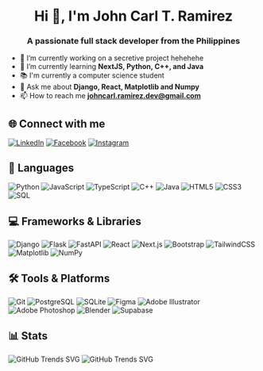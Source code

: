 <h1 align="center">Hi 👋, I'm John Carl T. Ramirez</h1>
<h3 align="center">A passionate full stack developer from the Philippines</h3>

- 🔭 I’m currently working on a secretive project hehehehe
- 🌱 I’m currently learning **NextJS, Python, C++, and Java**
- 📚 I'm currently a computer science student
- 💬 Ask me about **Django, React, Matplotlib and Numpy**
- 📫 How to reach me **johncarl.ramirez.dev@gmail.com**

## 🌐 Connect with me
[![LinkedIn](https://img.shields.io/badge/LinkedIn-0077B5?style=for-the-badge&logo=linkedin&logoColor=white)](https://www.linkedin.com/in/john-carl-ramirez-334a3b362)
[![Facebook](https://img.shields.io/badge/Facebook-1877F2?style=for-the-badge&logo=facebook&logoColor=white)](https://www.facebook.com/profile.php?id=100006233776784)
[![Instagram](https://img.shields.io/badge/Instagram-E4405F?style=for-the-badge&logo=instagram&logoColor=white)](https://www.instagram.com/jcr_rrr/)

## 🚀 Languages
![Python](https://img.shields.io/badge/Python-3670A0?style=for-the-badge&logo=python&logoColor=ffdd54)
![JavaScript](https://img.shields.io/badge/JavaScript-F7DF1E?style=for-the-badge&logo=javascript&logoColor=black)
![TypeScript](https://img.shields.io/badge/TypeScript-3178C6?style=for-the-badge&logo=typescript&logoColor=white)
![C++](https://img.shields.io/badge/C++-00599C?style=for-the-badge&logo=c%2B%2B&logoColor=white)
![Java](https://img.shields.io/badge/Java-ED8B00?style=for-the-badge&logo=java&logoColor=white)
![HTML5](https://img.shields.io/badge/HTML5-E34F26?style=for-the-badge&logo=html5&logoColor=white)
![CSS3](https://img.shields.io/badge/CSS3-1572B6?style=for-the-badge&logo=css3&logoColor=white)
![SQL](https://img.shields.io/badge/SQL-4479A1?style=for-the-badge&logo=postgresql&logoColor=white)

## 💻 Frameworks & Libraries
![Django](https://img.shields.io/badge/Django-092E20?style=for-the-badge&logo=django&logoColor=white)
![Flask](https://img.shields.io/badge/Flask-000000?style=for-the-badge&logo=flask&logoColor=white)
![FastAPI](https://img.shields.io/badge/FastAPI-009485.svg?logo=fastapi&logoColor=white)
![React](https://img.shields.io/badge/React-20232A?style=for-the-badge&logo=react&logoColor=61DAFB)
![Next.js](https://img.shields.io/badge/Next.js-000000?style=for-the-badge&logo=nextdotjs&logoColor=white)
![Bootstrap](https://img.shields.io/badge/Bootstrap-7952B3?style=for-the-badge&logo=bootstrap&logoColor=white)
![TailwindCSS](https://img.shields.io/badge/Tailwind_CSS-38B2AC?style=for-the-badge&logo=tailwind-css&logoColor=white)
![Matplotlib](https://img.shields.io/badge/Matplotlib-11557C?style=for-the-badge&logo=matplotlib&logoColor=white)
![NumPy](https://img.shields.io/badge/NumPy-013243?style=for-the-badge&logo=numpy&logoColor=white)

## 🛠️ Tools & Platforms
![Git](https://img.shields.io/badge/Git-F05032?style=for-the-badge&logo=git&logoColor=white)
![PostgreSQL](https://img.shields.io/badge/PostgreSQL-4169E1?style=for-the-badge&logo=postgresql&logoColor=white)
![SQLite](https://img.shields.io/badge/SQLite-003B57?style=for-the-badge&logo=sqlite&logoColor=white)
![Figma](https://img.shields.io/badge/Figma-F24E1E?style=for-the-badge&logo=figma&logoColor=white)
![Adobe Illustrator](https://img.shields.io/badge/Adobe_Illustrator-FF9A00?style=for-the-badge&logo=adobe-illustrator&logoColor=white)
![Adobe Photoshop](https://img.shields.io/badge/Adobe_Photoshop-31A8FF?style=for-the-badge&logo=adobe-photoshop&logoColor=white)
![Blender](https://img.shields.io/badge/Blender-F5792A?style=for-the-badge&logo=blender&logoColor=white)
![Supabase](https://img.shields.io/badge/Supabase-3FCF8E?logo=supabase&logoColor=fff)

## 📊 Stats
![GitHub Trends SVG](https://api.githubtrends.io/user/svg/cjohnramirez/langs?time_range=one_year&theme=dark)
![GitHub Trends SVG](https://api.githubtrends.io/user/svg/cjohnramirez/repos?time_range=one_year&theme=dark)
